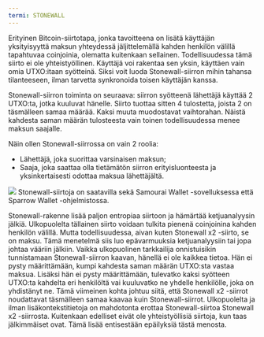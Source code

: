 ```yaml
---
termi: STONEWALL
---
```


Erityinen Bitcoin-siirtotapa, jonka tavoitteena on lisätä käyttäjän yksityisyyttä maksun yhteydessä jäljittelemällä kahden henkilön välillä tapahtuvaa coinjoinia, olematta kuitenkaan sellainen. Todellisuudessa tämä siirto ei ole yhteistyöllinen. Käyttäjä voi rakentaa sen yksin, käyttäen vain omia UTXO:itaan syötteinä. Siksi voit luoda Stonewall-siirron mihin tahansa tilanteeseen, ilman tarvetta synkronoida toisen käyttäjän kanssa.

Stonewall-siirron toiminta on seuraava: siirron syötteenä lähettäjä käyttää 2 UTXO:ta, jotka kuuluvat hänelle. Siirto tuottaa sitten 4 tulostetta, joista 2 on täsmälleen samaa määrää. Kaksi muuta muodostavat vaihtorahan. Näistä kahdesta saman määrän tulosteesta vain toinen todellisuudessa menee maksun saajalle.

Näin ollen Stonewall-siirrossa on vain 2 roolia:
* Lähettäjä, joka suorittaa varsinaisen maksun;
* Saaja, joka saattaa olla tietämätön siirron erityisluonteesta ja yksinkertaisesti odottaa maksua lähettäjältä.

![](../../dictionnaire/assets/33.png)
Stonewall-siirtoja on saatavilla sekä Samourai Wallet -sovelluksessa että Sparrow Wallet -ohjelmistossa.

Stonewall-rakenne lisää paljon entropiaa siirtoon ja hämärtää ketjuanalyysin jälkiä. Ulkopuolelta tällainen siirto voidaan tulkita pienenä coinjoinina kahden henkilön välillä. Mutta todellisuudessa, aivan kuten Stonewall x2 -siirto, se on maksu. Tämä menetelmä siis luo epävarmuuksia ketjuanalyysiin tai jopa johtaa vääriin jälkiin. Vaikka ulkopuolinen tarkkailija onnistuisikin tunnistamaan Stonewall-siirron kaavan, hänellä ei ole kaikkea tietoa. Hän ei pysty määrittämään, kumpi kahdesta saman määrän UTXO:sta vastaa maksua. Lisäksi hän ei pysty määrittämään, tulevatko kaksi syötteen UTXO:ta kahdelta eri henkilöltä vai kuuluvatko ne yhdelle henkilölle, joka on yhdistänyt ne. Tämä viimeinen kohta johtuu siitä, että Stonewall x2 -siirrot noudattavat täsmälleen samaa kaavaa kuin Stonewall-siirrot. Ulkopuolelta ja ilman lisäkontekstitietoja on mahdotonta erottaa Stonewall-siirtoa Stonewall x2 -siirrosta. Kuitenkaan edelliset eivät ole yhteistyöllisiä siirtoja, kun taas jälkimmäiset ovat. Tämä lisää entisestään epäilyksiä tästä menosta.